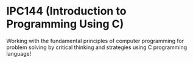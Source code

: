 # IPC144 (Introduction to Programming Using C)

Working with the fundamental principles of computer programming for problem solving by critical thinking and strategies using C programming language!
